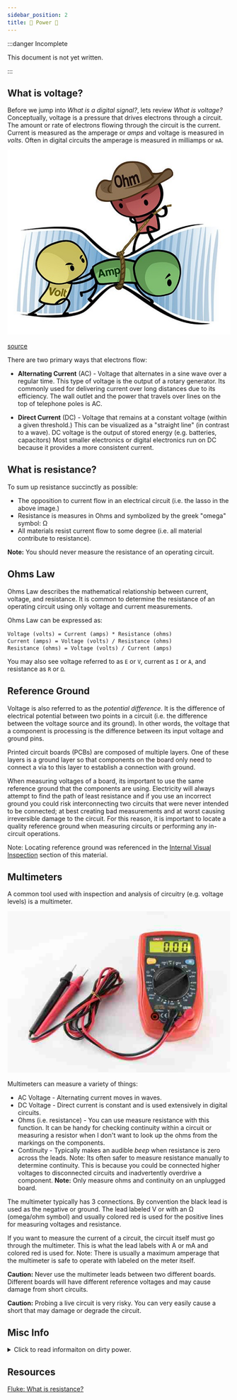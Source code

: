 ```yaml
---
sidebar_position: 2
title: 🔌 Power 🔋
---
```


:::danger Incomplete

This document is not yet written.

:::

## What is voltage?

Before we jump into _What is a digital signal?_, lets review _What is voltage?_ Conceptually, voltage is a pressure that drives electrons through a circuit. The amount or rate of electrons flowing through the circuit is the current. Current is measured as the amperage or _amps_ and voltage is measured in _volts_. Often in digital circuits the amperage is measured in milliamps or `mA`.

![power illustration](./Power/Ohms-law-cartoon-cropped.jpg)

[source](https://www.build-electronic-circuits.com/current-voltage-resistance/)

There are two primary ways that electrons flow:

- **Alternating Current** (AC) - Voltage that alternates in a sine wave over a regular time. This type of voltage is the output of a rotary generator. Its commonly used for delivering current over long distances due to its efficiency. The wall outlet and the power that travels over lines on the top of telephone poles is AC.

- **Direct Current** (DC) - Voltage that remains at a constant voltage (within a given threshold.) This can be visualized as a "straight line" (in contrast to a wave). DC voltage is the output of stored energy (e.g. batteries, capacitors) Most smaller electronics or digital electronics run on DC because it provides a more consistent current.

## What is resistance?

To sum up resistance succinctly as possible:

- The opposition to current flow in an electrical circuit (i.e. the lasso in the above image.)
- Resistance is measures in Ohms and symbolized by the greek "omega" symbol: Ω
- All materials resist current flow to some degree (i.e. all material contribute to resistance).

**Note:** You should never measure the resistance of an operating circuit.

## Ohms Law

Ohms Law describes the mathematical relationship between current, voltage, and resistance. It is common to determine the resistance of an operating circuit using only voltage and current measurements.

Ohms Law can be expressed as:

```text
Voltage (volts) = Current (amps) * Resistance (ohms)
Current (amps) = Voltage (volts) / Resistance (ohms)
Resistance (ohms) = Voltage (volts) / Current (amps)
```

You may also see voltage referred to as `E` or `V`, current as `I` or `A`, and resistance as `R` or `Ω`.

## Reference Ground

<!-- TODO: This paragraph needs help talking about "potential difference" and "reference ground". -->

Voltage is also referred to as the _potential difference_. It is the difference of electrical potential between two points in a circuit (i.e. the difference between the voltage source and its ground). In other words, the voltage that a component is processing is the difference between its input voltage and ground pins.

Printed circuit boards (PCBs) are composed of multiple layers. One of these layers is a ground layer so that components on the board only need to connect a via to this layer to establish a connection with ground.

When measuring voltages of a board, its important to use the same reference ground that the components are using. Electricity will always attempt to find the path of least resistance and if you use an incorrect ground you could risk interconnecting two circuits that were never intended to be connected; at best creating bad measurements and at worst causing irreversible damage to the circuit. For this reason, it is important to locate a quality reference ground when measuring circuits or performing any in-circuit operations.

Note: Locating reference ground was referenced in the [Internal Visual Inspection](/docs/EmbeddedSystemsAnalysis/InitialVisualAnalysis/InternalVisualInspection#visually-locating-ground) section of this material.

## Multimeters

A common tool used with inspection and analysis of circuitry (e.g. voltage levels) is a multimeter.

![image of multimeter](./DigitalSignals/2017_Cyfrowy_miernik_uniwersalny-512x369.jpg)

<!-- TODO: Add symbols for the measurement settings. -->

Multimeters can measure a variety of things:

- AC Voltage - Alternating current moves in waves.
- DC Voltage - Direct current is constant and is used extensively in digital circuits.
- Ohms (i.e. resistance) - You can use measure resistance with this function. It can be handy for checking continuity within a circuit or measuring a resistor when I don't want to look up the ohms from the markings on the components.
- Continuity - Typically makes an audible _beep_ when resistance is zero across the leads. Note: Its often safer to measure resistance manually to determine continuity. This is because you could be connected higher voltages to disconnected circuits and inadvertently overdrive a component. **Note:** Only measure ohms and continuity on an unplugged board.

<!-- ! Note: If you measure a resistor on a board, you are measuring the resistance of everything. -->

The multimeter typically has 3 connections. By convention the black lead is used as the negative or ground. The lead labeled V or with an Ω (omega/ohm symbol) and usually colored red is used for the positive lines for measuring voltages and resistance.

If you want to measure the current of a circuit, the circuit itself must go through the multimeter. This is what the lead labels with A or mA and colored red is used for. Note: There is usually a maximum amperage that the multimeter is safe to operate with labeled on the meter itself.

**Caution:** Never use the multimeter leads between two different boards. Different boards will have different reference voltages and may cause damage from short circuits.

**Caution:** Probing a live circuit is very risky. You can very easily cause a short that may damage or degrade the circuit.

## Misc Info

<details><summary>Click to read informaiton on dirty power.</summary><br />

### Dirty Power

<!-- TODO: Consider expressing why this matters for analysis, or get rid of it. -->

Nearly all digital circuits use DC. Digital products that source AC power usually convert the AC to DC with a power supply that does a _good enough_ job at keeping voltage levels constant. What I mean by _good enough_ is that while digital circuits aim for clean constant voltage levels, they live in an analog world where nothing is perfect. Therefore the voltage levels in a DC circuit usually output a non-zero amount of noise or ripple with them. Cheap wall warts can generate whats known as _dirty power_. This dirty power is a power source that has a large amount of noise and ripple.

From Ken Shirriff's blog, here are two images of different 5v USB chargers:

- An authentic Apple iPhone charger:

  ![iphone ok power](./DigitalSignals/iphone-ok.png)

- A counterfeit Apple iPhone charger:

  ![iphone bad power](./DigitalSignals/iphone-bad.png)

Notice that the first has what we might interpret as _clean power_ and yet it still shows noise on the line. In contrast, the other has very _dirty power_. While both of these USB chargers exists in identical cases, they are in fact completely different designs and have completely different manufacturing properties. The latter could actually be considered a safety hazard.

<!-- TODO: Explain effects of dirty power. -->

</details>

## Resources

[Fluke: What is resistance?](https://www.fluke.com/en-us/learn/blog/electrical/what-is-resistance)